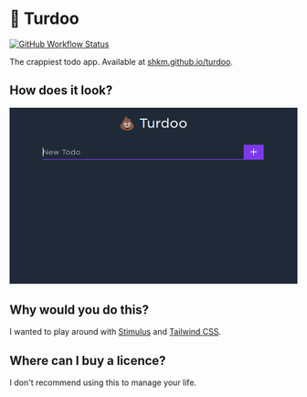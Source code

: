 
# 💩 Turdoo
[![GitHub Workflow Status](https://img.shields.io/github/workflow/status/shkm/turdoo/Test?label=%F0%9F%92%A9)](https://github.com/shkm/turdoo/actions/workflows/test.yml?query=branch%3Amain)

The crappiest todo app. Available at [shkm.github.io/turdoo](https://shkm.github.io/turdoo/).

## How does it look?

![demo.gif](./demo.gif)

## Why would you do this?
I wanted to play around with [Stimulus](https://stimulus.hotwired.dev/) and [Tailwind CSS](https://tailwindcss.com/).

## Where can I buy a licence?
I don't recommend using this to manage your life.

